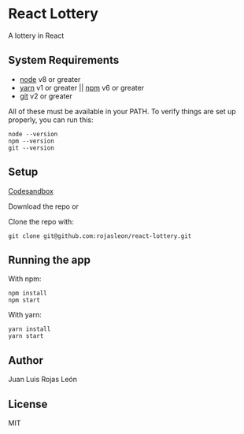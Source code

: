 # React Lottery
A lottery in React

## System Requirements
- [node](https://nodejs.org/es/) v8 or greater
- [yarn](https://yarnpkg.com/en/) v1 or greater || [npm](https://npmjs.com) v6 or greater
- [git](https://git-scm.com/) v2 or greater

All of these must be available in your PATH. To verify things are set up properly, you can run this:
```
node --version
npm --version
git --version
```

## Setup

[Codesandbox](https://codesandbox.io/s/github/rojasleon/react-lottery)

Download the repo or

Clone the repo with:
```
git clone git@github.com:rojasleon/react-lottery.git
```

## Running the app

With npm:
```
npm install
npm start
```
With yarn:
```
yarn install
yarn start
```

## Author
Juan Luis Rojas León

## License
MIT
